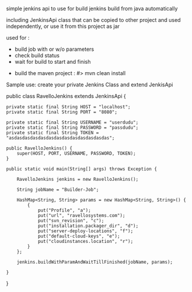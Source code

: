 simple jenkins api
to use for build jenkins build from java automatically

including JenkinsApi class that can be copied to other project and used independently, or use it from this project as jar

used for :

* build job with or w/o parameters
* check build status
* wait for build to start and finish

- build the maven project : #> mvn clean install

Sample use: create your private Jenkins Class and extend JenkisApi 

public class RavelloJenkins extends JenkinsApi {

	private static final String HOST = "localhost";
	private static final String PORT = "8080";

	private static final String USERNAME = "userdudu";
	private static final String PASSWORD = "passdudu";
	private static final String TOKEN = "asdasdasdasdasdasdasdasdasdasdasdasdas";

	public RavelloJenkins() {
		super(HOST, PORT, USERNAME, PASSWORD, TOKEN);
	}

	public static void main(String[] args) throws Exception {

		RavelloJenkins jenkins = new RavelloJenkins();

		String jobName = "Builder-Job";

		HashMap<String, String> params = new HashMap<String, String>() {
			{
				put("Profile", "a");
				put("url", "ravellosystems.com");
				put("svn_revision", "c");
				put("installation.packager_dir", "d");
				put("server-deploy-locations", "f");
				put("default-cloud-keys", "e");
				put("cloudinstances.location", "r");
			}
		};

		jenkins.buildWithParamAndWaitTillFinished(jobName, params);

	}

}
